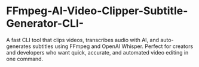 # FFmpeg-AI-Video-Clipper-Subtitle-Generator-CLI-
A fast CLI tool that clips videos, transcribes audio with AI, and auto-generates subtitles using FFmpeg and OpenAI Whisper. Perfect for creators and developers who want quick, accurate, and automated video editing in one command.
